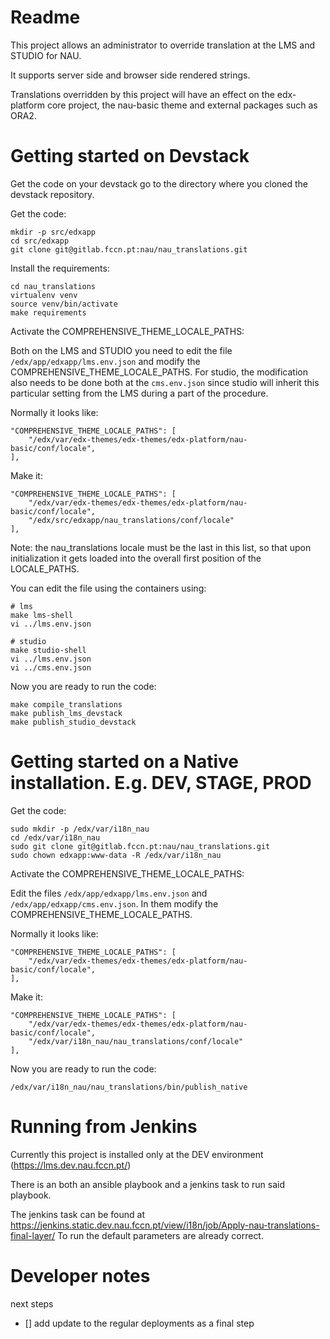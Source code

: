 Readme
======

This project allows an administrator to override translation at the LMS and STUDIO for NAU.

It supports server side and browser side rendered strings.

Translations overridden by this project will have an effect on the edx-platform core project, the nau-basic theme and external packages such as ORA2.


Getting started on Devstack
===========================

Get the code on your devstack go to the directory where you cloned the devstack repository.

Get the code:
```
mkdir -p src/edxapp
cd src/edxapp
git clone git@gitlab.fccn.pt:nau/nau_translations.git
```

Install the requirements:
```
cd nau_translations
virtualenv venv
source venv/bin/activate
make requirements
```

Activate the COMPREHENSIVE_THEME_LOCALE_PATHS:

Both on the LMS and STUDIO you need to edit the file `/edx/app/edxapp/lms.env.json` and modify the COMPREHENSIVE_THEME_LOCALE_PATHS. For studio, the modification also needs to be done both at the `cms.env.json` since studio will inherit this particular setting from the LMS during a part of the procedure.

Normally it looks like:
```
"COMPREHENSIVE_THEME_LOCALE_PATHS": [
    "/edx/var/edx-themes/edx-themes/edx-platform/nau-basic/conf/locale",
],
```

Make it:
```
"COMPREHENSIVE_THEME_LOCALE_PATHS": [
    "/edx/var/edx-themes/edx-themes/edx-platform/nau-basic/conf/locale",
    "/edx/src/edxapp/nau_translations/conf/locale"
],
```
Note: the nau_translations locale must be the last in this list, so that upon initialization it gets loaded into the overall first position of the LOCALE_PATHS.

You can edit the file using the containers using:
```
# lms
make lms-shell
vi ../lms.env.json

# studio
make studio-shell
vi ../lms.env.json
vi ../cms.env.json
```

Now you are ready to run the code:
```
make compile_translations
make publish_lms_devstack
make publish_studio_devstack
```


Getting started on a Native installation. E.g. DEV, STAGE, PROD
===============================================================


Get the code:
```
sudo mkdir -p /edx/var/i18n_nau
cd /edx/var/i18n_nau
sudo git clone git@gitlab.fccn.pt:nau/nau_translations.git
sudo chown edxapp:www-data -R /edx/var/i18n_nau
```

Activate the COMPREHENSIVE_THEME_LOCALE_PATHS:

Edit the files `/edx/app/edxapp/lms.env.json` and `/edx/app/edxapp/cms.env.json`. In them modify the COMPREHENSIVE_THEME_LOCALE_PATHS.

Normally it looks like:
```
"COMPREHENSIVE_THEME_LOCALE_PATHS": [
    "/edx/var/edx-themes/edx-themes/edx-platform/nau-basic/conf/locale",
],
```

Make it:
```
"COMPREHENSIVE_THEME_LOCALE_PATHS": [
    "/edx/var/edx-themes/edx-themes/edx-platform/nau-basic/conf/locale",
    "/edx/var/i18n_nau/nau_translations/conf/locale"
],
```

Now you are ready to run the code:
```
/edx/var/i18n_nau/nau_translations/bin/publish_native
```

Running from Jenkins
====================

Currently this project is installed only at the DEV environment (https://lms.dev.nau.fccn.pt/)

There is an both an ansible playbook and a jenkins task to run said playbook.

The jenkins task can be found at https://jenkins.static.dev.nau.fccn.pt/view/i18n/job/Apply-nau-translations-final-layer/
To run the default parameters are already correct.


Developer notes
===============

next steps
- [] add update to the regular deployments as a final step

